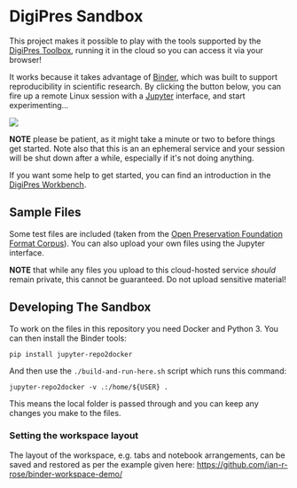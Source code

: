DigiPres Sandbox
=================

This project makes it possible to play with the tools supported by the [DigiPres Toolbox](https://github.com/digipres/toolbox), running it in the cloud so you can access it via your browser!

It works because it takes advantage of [Binder](https://jupyter.org/binder), which was built to support reproducibility in scientific research.  By clicking the button below, you can fire up a remote Linux session with a [Jupyter](https://jupyter.org/) interface, and start experimenting...

<a href="https://mybinder.org/v2/gh/digipres/sandbox/master" target="_blank" rel="noopener"><img src="https://mybinder.org/badge_logo.svg" style="max-width: 100%;"></a>

**NOTE** please be patient, as it might take a minute or two to before things get started. Note also that this is an an ephemeral service and your session will be shut down after a while, especially if it's not doing anything.

If you want some help to get started, you can find an introduction in the [DigiPres Workbench](https://github.com/digipres/workbench).

## Sample Files

Some test files are included (taken from the [Open Preservation Foundation Format Corpus](https://github.com/openpreserve/format-corpus)). You can also upload your own files using the Jupyter interface.

**NOTE** that while any files you upload to this cloud-hosted service _should_ remain private, this cannot be guaranteed. Do not upload sensitive material!

## Developing The Sandbox

To work on the files in this repository you need Docker and Python 3. You can then install the Binder tools:

```
pip install jupyter-repo2docker
```

And then use the `./build-and-run-here.sh` script which runs this command:

```
jupyter-repo2docker -v .:/home/${USER} .
```

This means the local folder is passed through and you can keep any changes you make to the files.


### Setting the workspace layout

The layout of the workspace, e.g. tabs and notebook arrangements, can be saved and restored as per the example given here: https://github.com/ian-r-rose/binder-workspace-demo/
